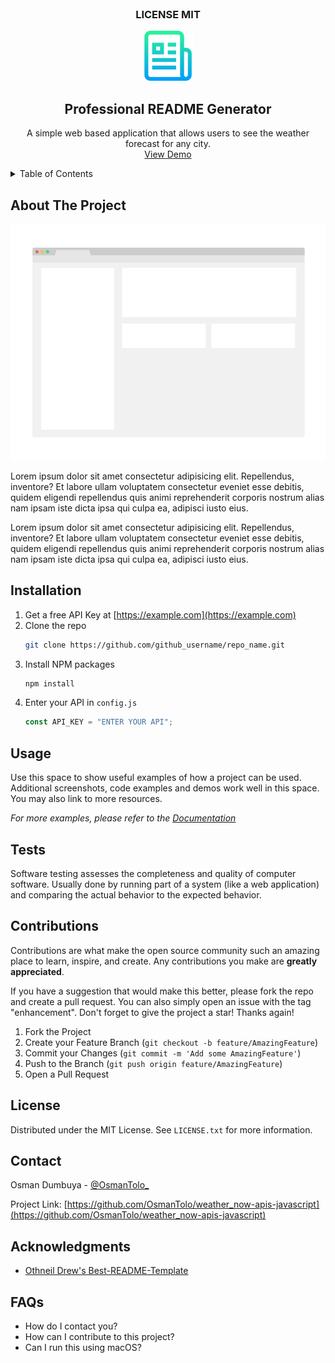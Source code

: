 <br />
<!-- PROJECT LOGO -->
<div align="center">
 <h3 align="center" style="text-transform: uppercase">License MIT</h3>
 <a href="https://github.com/github_username/repo_name">
    <img src="./assets/images/logo.png" alt="Logo" width="80" height="80">
  </a>
  <h2 align="center">Professional README Generator</h2>
  <p align="center">
    A simple web based application that allows users to see the weather forecast for any city.
    <br />
    <a href="https://osmantolo.github.io/weather_now-apis-javascript/">View Demo</a>
  </p>
</div>

<!-- TABLE OF CONTENTS -->
<details>
  <summary>Table of Contents</summary>
  <ol>
    <li>
      <a href="#about-the-project">About The Project</a>
    </li>
    <li><a href="#installation">Installation</a></li>
    <li><a href="#usage">Usage</a></li>
    <li><a href="#contributing">Contributing</a></li>
    <li><a href="#license">License</a></li>
    <li><a href="#contact">Contact</a></li>
    <li><a href="#acknowledgments">Acknowledgments</a></li>
    <li><a href="#faqs">FAQs</a></li>
  </ol>
</details>

<!-- Project Description -->

## About The Project

![Screenshot of the webpage](./assets/images/screenshot.png)

Lorem ipsum dolor sit amet consectetur adipisicing elit. Repellendus, inventore? Et labore ullam voluptatem consectetur eveniet esse debitis, quidem eligendi repellendus quis animi reprehenderit corporis nostrum alias nam ipsam iste dicta ipsa qui culpa ea, adipisci iusto eius.

Lorem ipsum dolor sit amet consectetur adipisicing elit. Repellendus, inventore? Et labore ullam voluptatem consectetur eveniet esse debitis, quidem eligendi repellendus quis animi reprehenderit corporis nostrum alias nam ipsam iste dicta ipsa qui culpa ea, adipisci iusto eius.

<!-- Installation -->

## Installation

1. Get a free API Key at [https://example.com](https://example.com)
2. Clone the repo
   ```sh
   git clone https://github.com/github_username/repo_name.git
   ```
3. Install NPM packages
   ```sh
   npm install
   ```
4. Enter your API in `config.js`
   ```js
   const API_KEY = "ENTER YOUR API";
   ```

<!-- USAGE EXAMPLES -->

## Usage

Use this space to show useful examples of how a project can be used. Additional screenshots, code examples and demos work well in this space. You may also link to more resources.

_For more examples, please refer to the [Documentation](https://github.com/OsmanTolo/weather_now-apis-javascript)_

<!-- TEST EXAMPLES -->

## Tests

Software testing assesses the completeness and quality of computer software. Usually done by running part of a system (like a web application) and comparing the actual behavior to the expected behavior.

<!-- Contributing -->

## Contributions

Contributions are what make the open source community such an amazing place to learn, inspire, and create. Any contributions you make are **greatly appreciated**.

If you have a suggestion that would make this better, please fork the repo and create a pull request. You can also simply open an issue with the tag "enhancement".
Don't forget to give the project a star! Thanks again!

1. Fork the Project
2. Create your Feature Branch (`git checkout -b feature/AmazingFeature`)
3. Commit your Changes (`git commit -m 'Add some AmazingFeature'`)
4. Push to the Branch (`git push origin feature/AmazingFeature`)
5. Open a Pull Request

<!-- LICENSE -->

## License

Distributed under the MIT License. See `LICENSE.txt` for more information.

<!-- CONTACT -->

## Contact

Osman Dumbuya - [@OsmanTolo\_](https://twitter.com/OsmanTolo_)

Project Link: [https://github.com/OsmanTolo/weather_now-apis-javascript](https://github.com/OsmanTolo/weather_now-apis-javascript)

<!-- ACKNOWLEDGMENTS -->

## Acknowledgments

- [Othneil Drew's Best-README-Template](https://github.com/othneildrew/Best-README-Template)

<!-- FAQs -->

## FAQs

- How do I contact you?
- How can I contribute to this project?
- Can I run this using macOS?
